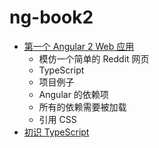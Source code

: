 # ng-book2

* [第一个 Angular 2 Web 应用](chapter01/section-01-01.md)
	* 模仿一个简单的 Reddit 网页
	* TypeScript
	* 项目例子
	* Angular 的依赖项
	* 所有的依赖需要被加载
	* 引用 CSS
* [初识 TypeScript](chapter01/section-01-02.md)





